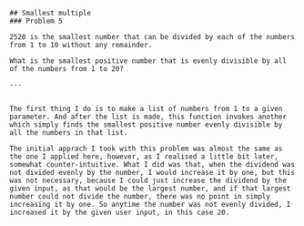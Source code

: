     ## Smallest multiple
    ### Problem 5

    2520 is the smallest number that can be divided by each of the numbers from 1 to 10 without any remainder.

    What is the smallest positive number that is evenly divisible by all of the numbers from 1 to 20?

    ---


    The first thing I do is to make a list of numbers from 1 to a given parameter. And after the list is made, this function invokes another which simply finds the smallest positive number evenly divisible by all the numbers in that list.

    The initial apprach I took with this problem was almost the same as the one I applied here, however, as I realised a little bit later, somewhat counter-intuitive. What I did was that, when the dividend was not divided evenly by the number, I would increase it by one, but this was not necessary, because I could just increase the dividend by the given input, as that would be the largest number, and if that largest number could not divide the number, there was no point in simply increasing it by one. So anytime the number was not evenly divided, I increased it by the given user input, in this case 20.
